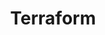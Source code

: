 ---
title: Terraform
description: Dive into posts on Terraform, emphasizing infrastructure as code and automation.
summary: Explore Terraform through posts that detail infrastructure as code practices, automation techniques, and best practices for managing cloud resources effectively.
icon: /images/blog_icons/terraform.svg
hideMeta: true
---